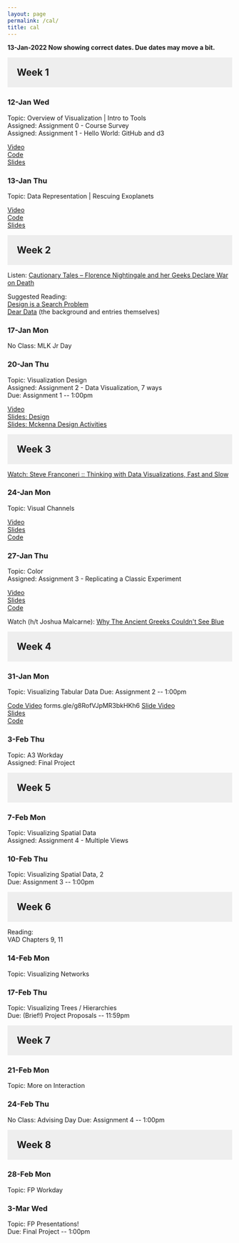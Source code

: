 ```yaml
---
layout: page
permalink: /cal/
title: cal
---
```


<style>

h2 {
  margin: 0 0 1em 0;
  padding: 1em;
  background-color: #EEEEEE;
}

.item {
  padding: 0 1em 1em 1em;
}

.due {
  font-weight: bold;
}

h2, ul {
  margin-bottom: 0
}

.topic, .assigned, .due, .materials, .vid {
  padding-left: 2em;
}

</style>

**13-Jan-2022 Now showing correct dates. Due dates may move a bit.**

## Week 1

### 12-Jan Wed   
Topic: Overview of Visualization | Intro to Tools   
Assigned: Assignment 0 - Course Survey   
Assigned: Assignment 1 - Hello World: GitHub and d3   

[Video](https://wpi0-my.sharepoint.com/:v:/g/personal/ltharrison_wpi_edu/EZn9CVoWw_hChT_cB1aYqesBsCosATD0lOYrxey6_Ioejw?e=m6AX84)    
[Code](https://wpi0-my.sharepoint.com/:u:/g/personal/ltharrison_wpi_edu/EYrkqG2tl7ZBsB8LW6946zcBf4Se1NFCd4YuYyauhgF0fQ?e=mFoDg9)    
[Slides](https://wpi0-my.sharepoint.com/:b:/g/personal/ltharrison_wpi_edu/EUAo6UdF6SlCuKi_YUGWzucBLmV6wEpnJqdTBk64MeUEMQ?e=1u8Itk)    


### 13-Jan Thu   
Topic: Data Representation | Rescuing Exoplanets    

[Video](https://wpi0-my.sharepoint.com/:v:/g/personal/ltharrison_wpi_edu/EdIU_-6XpJ9MuKY92CItynMBX_eMsBXEKGdRHjc60k1VEQ?e=ClQUVh)    
[Code](https://wpi0-my.sharepoint.com/:u:/g/personal/ltharrison_wpi_edu/EczxZjdUf5VKhHvfbswo4QABCT4oyc9rInGfJw_ZqJyang?e=aDObyi)    
[Slides](https://wpi0-my.sharepoint.com/:b:/g/personal/ltharrison_wpi_edu/Ec0ACnFzdPFPm2F6QIXIXCsBnnPg7y84MSI06Rz_sb-6dQ?e=hvYsbw)    

## Week 2

Listen: [Cautionary Tales – Florence Nightingale and her Geeks Declare War on Death](https://timharford.com/2021/03/cautionary-tales-florence-nightingale-and-her-geeks-declare-war-on-death/)  

Suggested Reading:   
[Design is a Search Problem](https://www.youtube.com/watch?v=fThhbt23SGM)   
[Dear Data](http://www.dear-data.com/theproject) (the background and entries themselves)   

### 17-Jan Mon 
No Class: MLK Jr Day

### 20-Jan Thu 
Topic: Visualization Design   
Assigned: Assignment 2 - Data Visualization, 7 ways    
Due: Assignment 1 -- 1:00pm   

[Video](https://wpi0-my.sharepoint.com/:v:/g/personal/ltharrison_wpi_edu/ER-54WJYFkZAqG4Vr95ErvkB56n9qJDBeUpubkSNnzgozQ?e=yjpiZU)    
[Slides: Design](https://wpi0-my.sharepoint.com/:b:/g/personal/ltharrison_wpi_edu/EVliZuCw4hpIn0W7ckFGzGEBktOEsTheReRMOIQhbVzFRQ?e=Kfkz3W)    
[Slides: Mckenna Design Activities](https://wpi0-my.sharepoint.com/:b:/g/personal/ltharrison_wpi_edu/EQhe6TNnSaRHt5DlHfsgKRUBYmkRtDo7a2Q4gmaOE-sygw?e=kZfMaM)    

## Week 3

[Watch: Steve Franconeri :: Thinking with Data Visualizations, Fast and Slow](https://www.youtube.com/watch?v=wrlpvRDt-JI)

### 24-Jan Mon   
Topic: Visual Channels  

[Video](https://wpi0-my.sharepoint.com/:v:/g/personal/ltharrison_wpi_edu/EY32mza-rDZKsjxdNtPb-7YBBKI0JtPdPMo9pMDj_d5HWg?e=ssXhGR)    
[Slides](https://wpi0-my.sharepoint.com/:b:/g/personal/ltharrison_wpi_edu/EdnKu_Uqpj5LlcMiAHkLMIsBqBvsInz07bubIsgwycEPPw?e=VcPdiG)    
[Code](https://wpi0-my.sharepoint.com/:u:/g/personal/ltharrison_wpi_edu/ERJe1q-d-Q5EhkRQyFS5aA4BiwPtoP8sFlUCJgskZQB4jA?e=wZvzoc)    

### 27-Jan Thu   
Topic: Color   
Assigned: Assignment 3 - Replicating a Classic Experiment   

[Video](https://wpi0-my.sharepoint.com/:v:/g/personal/ltharrison_wpi_edu/EbizhZolzJ1GoCTXPUGgGdABvylXER8pwcI7fRuOV5JBOQ?e=EGqaOc)    
[Slides](https://wpi0-my.sharepoint.com/:b:/g/personal/ltharrison_wpi_edu/EW-GFvMgYmVGh9g3a30rvzMBuQAEnJMsTxLbGNsGbt2RsA?e=XVbg6p)    
[Code](https://observablehq.com/d/4f28a37068afd93a)    

Watch (h/t Joshua Malcarne): [Why The Ancient Greeks Couldn't See Blue
](https://www.youtube.com/watch?v=D1-WuBbVe2E)

## Week 4

### 31-Jan Mon   
Topic: Visualizing Tabular Data
Due: Assignment 2 -- 1:00pm   

[Code Video](https://wpi0-my.sharepoint.com/:v:/g/personal/ltharrison_wpi_edu/EQx2z573pKRDkiu33meziiIBo-iPWbFZN123zIwXGWVkSQ?e=r5n5RN)    forms.gle/g8RofVJpMR3bkHKh6
[Slide Video](https://wpi0-my.sharepoint.com/:v:/g/personal/ltharrison_wpi_edu/EbaErj_NTIxDkjfvBNgad0cBz3el6fA_vrNtYIqasUc2gw?e=2TMoEb)    
[Slides](https://wpi0-my.sharepoint.com/:b:/g/personal/ltharrison_wpi_edu/EbU6i1o8vg9Llv-pAYy3a5wBfu489NdAmFqOQOvSqnl0aA?e=Ll84xT)    
[Code](https://wpi0-my.sharepoint.com/:u:/g/personal/ltharrison_wpi_edu/EUiJldTLK7NJsff6R_z95qoBUZSClezAra0Rd4ofWeIRpA?e=gwXDiG)    

### 3-Feb Thu   
Topic: A3 Workday      
Assigned: Final Project

## Week 5

### 7-Feb Mon   
Topic: Visualizing Spatial Data   
Assigned: Assignment 4 - Multiple Views   

### 10-Feb Thu   
Topic: Visualizing Spatial Data, 2    
Due: Assignment 3 -- 1:00pm   

## Week 6
Reading:   
VAD Chapters 9, 11

### 14-Feb Mon   
Topic: Visualizing Networks   

### 17-Feb Thu   
Topic: Visualizing Trees / Hierarchies   
Due: (Brief!) Project Proposals -- 11:59pm  

## Week 7 

### 21-Feb Mon   
Topic: More on Interaction   

### 24-Feb Thu   
No Class: Advising Day
Due: Assignment 4 -- 1:00pm   

## Week 8 

### 28-Feb Mon   
Topic: FP Workday 

### 3-Mar Wed   
Topic: FP Presentations!  
Due: Final Project -- 1:00pm   

